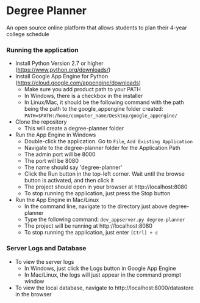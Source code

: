 # Degree Planner
An open source online platform that allows students to plan their 4-year college schedule

### Running the application
* Install Python Version 2.7 or higher (https://www.python.org/downloads/)
* Install Google App Engine for Python (https://cloud.google.com/appengine/downloads)
    + Make sure you add product path to your PATH
    + In Windows, there is a checkbox in the installer
    + In Linux/Mac, it should be the following command with the path being the path to the google_appengine folder created: `PATH=$PATH:/home/computer_name/Desktop/google_appengine/`
* Clone the repository
    + This will create a degree-planner folder
* Run the App Engine in Windows
    + Double-click the application. Go to `File`, `Add Existing Application`
    + Navigate to the degree-planner folder for the Application Path
    + The admin port will be 8000
    + The port will be 8080
    + The name should say 'degree-planner'
    + Click the Run button in the top-left corner. Wait until the browse button is activated, and then click it
    + The project should open in your browser at http://localhost:8080
    + To stop running the application, just press the Stop button
* Run the App Engine in Mac/Linux
    + In the command line, navigate to the directory just above degree-planner
    + Type the following command: `dev_appserver.py degree-planner`
    + The project will be running at http://localhost:8080
    + To stop running the application, just enter `[Ctrl] + c`

### Server Logs and Database
* To view the server logs
    + In Windows, just click the Logs button in Google App Engine
    + In Mac/Linux, the logs will just appear in the command prompt window
* To view the local database, navigate to http://localhost:8000/datastore in the browser



